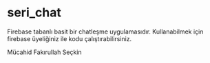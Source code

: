 # seri_chat
Firebase tabanlı basit bir chatleşme uygulamasıdır. Kullanabilmek için firebase üyeliğiniz ile kodu çalıştırabilirsiniz. 

Mücahid Fakırullah Seçkin
